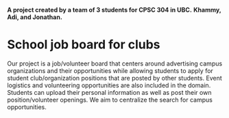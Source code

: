 **A project created by a team of 3 students for CPSC 304 in UBC.**
**Khammy, Adi, and Jonathan.**

# School job board for clubs
Our project is a job/volunteer board that centers around advertising campus organizations and their opportunities while allowing students to apply for student club/organization positions that are posted by other students. Event logistics and volunteering opportunities are also included in the domain. Students can upload their personal information as well as post their own position/volunteer openings. We aim to centralize the search for campus opportunities.
